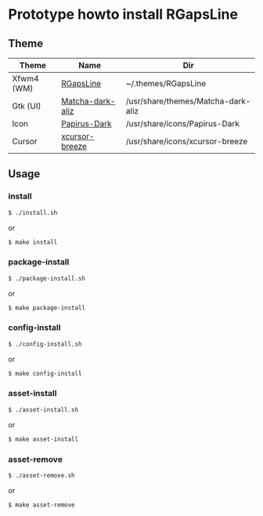 
# Prototype howto install RGapsLine
## Theme

| Theme | Name | Dir |
| --- | --- | --- |
| Xfwm4 (WM) | [RGapsLine](https://github.com/Drzaln/Nema/tree/master/RGapsLine) | ~/.themes/RGapsLine |
| Gtk (UI) | [Matcha-dark-aliz](https://software.manjaro.org/package/matcha-gtk-theme) | /usr/share/themes/Matcha-dark-aliz |
| Icon | [Papirus-Dark](https://software.manjaro.org/package/papirus-icon-theme) | /usr/share/icons/Papirus-Dark |
| Cursor | [xcursor-breeze](https://software.manjaro.org/package/xcursor-breeze) | /usr/share/icons/xcursor-breeze |



## Usage

### install

``` sh
$ ./install.sh
```

or

``` sh
$ make install
```


### package-install

``` sh
$ ./package-install.sh
```

or

``` sh
$ make package-install
```


### config-install

``` sh
$ ./config-install.sh
```

or

``` sh
$ make config-install
```


### asset-install

``` sh
$ ./asset-install.sh
```

or

``` sh
$ make asset-install
```


### asset-remove

``` sh
$ ./asset-remove.sh
```

or

``` sh
$ make asset-remove
```
